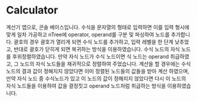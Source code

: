 # Calculator
계산기 앱으로, 콘솔 베이스입니다.
수식을 문자열의 형태로 입력하면 이를 입력 형시에 맞게 일차 가공하고 nTree에 operator, operand를 구분 및 파싱하여
노드를 추가합니다. 괄호의 경우 괄호가 열리게 되면 수식 노드를 추가하고, 입력 레벨을 한 단계 낮추었고, 반대로 괄호가 닫히게 되면 복귀하는 방식을 이용하였습니다.
수식 노드의 자식 노드를 후위정렬하였습니다.  만약 자식 노드가 수식 노드이면 식 노드는 operand 취급하였고, 그 노드의 자식 노드들을 재귀적으로 정렬하여  주었습니다.
계산을 할 경우에는 수식 노드의 결과 값이 정해지지 않았다면 이미 정렬된 노드들의 값들을 받아 계산 하였으며, 만약 자식 노드 중 수식노드가 있고 이 노드의 값이 정해지지
않았다면 다시 이 노드의 자식 노드들을 이용하여 값을 결정짓고 operand 노드처럼 취급하는 방식을 이용하였습니다.
